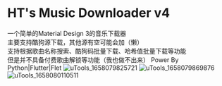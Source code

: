 # HT's Music Downloader v4
一个简单的Material Design 3的音乐下载器  
主要支持酷狗源下载，其他源有空可能会加（懒）  
支持根据歌曲名称搜索、酷狗码批量下载、哈希值批量下载等功能  
但是并不具备付费歌曲解锁等功能（我也做不出来）
Power By Python|Flutter|Flet
![uTools_1658079825721](https://user-images.githubusercontent.com/48882584/179419930-eb302d00-e294-44f3-9a19-9c32e828f433.png)
![uTools_1658079869876](https://user-images.githubusercontent.com/48882584/179419925-326f0f47-6aa7-43d1-9c72-1eac80cac2ad.png)
![uTools_1658080110511](https://user-images.githubusercontent.com/48882584/179419928-e8a4c33b-2070-4ec1-b88d-36ec57009077.png)

